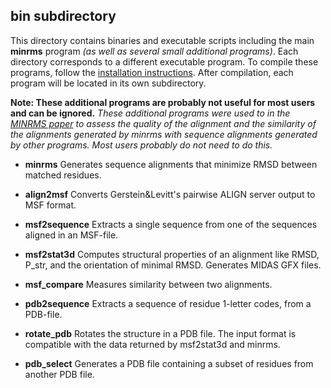 ## bin subdirectory

This directory contains binaries and executable scripts including the main
**minrms** program *(as well as several small additional programs)*.
Each directory corresponds to a different executable program.
To compile these programs, follow the
[installation instructions](../INSTALL.md).
After compilation, each program will be located in its own subdirectory.

**Note: These additional programs are probably not useful
for most users and can be ignored.**
*These additional programs were used to in the
[MINRMS paper](https://doi.org/10.1093/bioinformatics/btg035)
to assess the quality of the alignment and the similarity of the alignments
generated by minrms with sequence alignments generated by other programs.
Most users probably do not need to do this.*

- **minrms**
  Generates sequence
  alignments that minimize
  RMSD between matched residues.

- **align2msf**
  Converts Gerstein&Levitt's
  pairwise ALIGN server output to
  MSF format.

- **msf2sequence**
  Extracts a single sequence from
  one of the sequences aligned
  in an MSF-file.

- **msf2stat3d**
  Computes structural
  properties of an alignment
  like RMSD, P_str, and the
  orientation of minimal RMSD.
  Generates MIDAS GFX files.

- **msf_compare**
  Measures similarity between
  two alignments.

- **pdb2sequence**
  Extracts a sequence of residue
  1-letter codes, from a
  PDB-file.

- **rotate_pdb**
  Rotates the structure in a
  PDB file.  The input format is
  compatible with the data
  returned by msf2stat3d and
  minrms.

- **pdb_select**
  Generates a PDB file containing
  a subset of residues from
  another PDB file.
